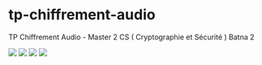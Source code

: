 # tp-chiffrement-audio
TP Chiffrement Audio - Master 2 CS ( Cryptographie et Sécurité ) Batna 2

![](https://github.com/NadhirBoukhenifra/tp-chiffrement-audio/tree/master/Images/01.png?raw=true)
![](https://github.com/NadhirBoukhenifra/tp-chiffrement-audio/tree/master/Images/02.png?raw=true)
![](https://github.com/NadhirBoukhenifra/tp-chiffrement-audio/tree/master/Images/03.png?raw=true)
![](https://github.com/NadhirBoukhenifra/tp-chiffrement-audio/tree/master/Images/04.png?raw=true)
